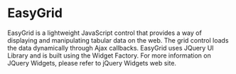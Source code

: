 # EasyGrid
EasyGrid is a lightweight JavaScript control that provides a way of displaying and manipulating tabular data on the web. The grid control loads the data dynamically through Ajax callbacks. EasyGrid uses JQuery UI Library and is built using the Widget Factory. For more information on JQuery Widgets, please refer to jQuery Widgets web site.
